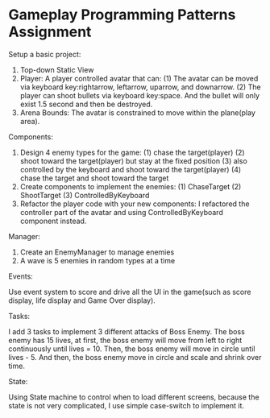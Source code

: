 # Gameplay Programming Patterns Assignment
Setup a basic project:

1. Top-down Static View
2. Player: A player controlled avatar that can:
    (1) The avatar can be moved via keyboard key:rightarrow, leftarrow, uparrow, and downarrow.
    (2) The player can shoot bullets via keyboard key:space. And the bullet will only exist 1.5 second and then be destroyed.
3. Arena Bounds: The avatar is constrained to move within the plane(play area).

Components:

1. Design 4 enemy types for the game:
	(1) chase the target(player)
	(2) shoot toward the target(player) but stay at the fixed position
	(3) also controlled by the keyboard and shoot toward the target(player)
	(4) chase the target and shoot toward the target
2. Create components to implement the enemies:
	(1) ChaseTarget
	(2) ShootTarget
	(3) ControlledByKeyboard
3. Refactor the player code with your new components: I refactored the controller part of the avatar and using ControlledByKeyboard component instead. 

Manager:

1. Create an EnemyManager to manage enemies
2. A wave is 5 enemies in random types at a time

Events:

Use event system to score and drive all the UI in the game(such as score display, life display and Game Over display).

Tasks:

I add 3 tasks to implement 3 different attacks of Boss Enemy. The boss enemy has 15 lives, at first, the boss enemy will move from left to right continuously until lives = 10. Then, the boss enemy will move in circle until lives - 5. And then, the boss enemy move in circle and scale and shrink over time.

State:

Using State machine to control when to load different screens, because the state is not very complicated, I use simple case-switch to implement it.